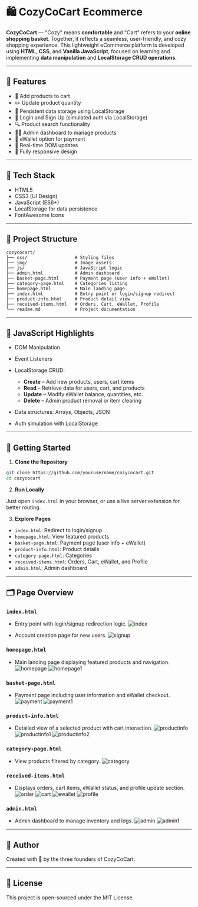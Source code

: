 # 🛍️ CozyCoCart Ecommerce

**CozyCoCart** — "Cozy" means **comfortable** and "Cart" refers to your **online shopping basket**. Together, it reflects a seamless, user-friendly, and cozy shopping experience. This lightweight eCommerce platform is developed using **HTML**, **CSS**, and **Vanilla JavaScript**, focused on learning and implementing **data manipulation** and **LocalStorage CRUD operations**.

---

## 🚀 Features

* 🛒 Add products to cart
* ✏️ Update product quantity
* 💾 Persistent data storage using LocalStorage
* 🔐 Login and Sign Up (simulated auth via LocalStorage)
* 🔍 Product search functionality
* 👨‍💼 Admin dashboard to manage products
* 💸 eWallet option for payment
* 🔄 Real-time DOM updates
* 📱 Fully responsive design

---

## 🧰 Tech Stack

* HTML5
* CSS3 (UI Design)
* JavaScript (ES6+)
* LocalStorage for data persistence
* FontAwesome Icons

---

## 📁 Project Structure

```
cozycocart/
├── css/                  # Styling files
├── img/                  # Image assets
├── js/                   # JavaScript logic
├── admin.html            # Admin dashboard
├── basket-page.html      # Payment page (user info + eWallet)
├── category-page.html    # Categories listing
├── homepage.html         # Main landing page
├── index.html            # Entry point or login/signup redirect
├── product-info.html     # Product detail view
├── received-items.html   # Orders, Cart, eWallet, Profile
└── readme.md             # Project documentation
```

---

## 🧠 JavaScript Highlights

* DOM Manipulation
* Event Listeners
* LocalStorage CRUD:

  * **Create** – Add new products, users, cart items
  * **Read** – Retrieve data for users, cart, and products
  * **Update** – Modify eWallet balance, quantities, etc.
  * **Delete** – Admin product removal or item clearing
* Data structures: Arrays, Objects, JSON
* Auth simulation with LocalStorage

---

## 🔧 Getting Started

1. **Clone the Repository**

```bash
git clone https://github.com/yourusername/cozycocart.git
cd cozycocart
```

2. **Run Locally**

Just open `index.html` in your browser, or use a live server extension for better routing.

3. **Explore Pages**

* `index.html`: Redirect to login/signup
* `homepage.html`: View featured products
* `basket-page.html`: Payment page (user info + eWallet)
* `product-info.html`: Product details
* `category-page.html`: Categories
* `received-items.html`: Orders, Cart, eWallet, and Profile
* `admin.html`: Admin dashboard

---

## 🗂️ Page Overview

### `index.html`

* Entry point with login/signup redirection logic.
  ![index](./img/ss/login.png)


* Account creation page for new users.
  ![signup](./img/ss/signup.png)

### `homepage.html`

* Main landing page displaying featured products and navigation.
  ![homepage](./img/ss/homepage.png)
  ![homepage1](./img/ss/homepage1.png)

### `basket-page.html`

* Payment page including user information and eWallet checkout.
  ![payment](./img/ss/payment.png)
  ![payment1](./img/ss/payment1.png)

### `product-info.html`

* Detailed view of a selected product with cart interaction.
  ![productinfo](./img/ss/productinfo.png)
  ![productinfo1](./img/ss/productinfo1.png)
  ![productinfo2](./img/ss/productinfo2.png)

### `category-page.html`

* View products filtered by category.
  ![category](./img/ss/category.png)

### `received-items.html`

* Displays orders, cart items, eWallet status, and profile update section.
  ![order](./img/ss/order.png)
  ![cart](./img/ss/cart.png)
  ![ewallet](./img/ss/ewallet.png)
  ![profile](./img/ss/profile.png)

### `admin.html`

* Admin dashboard to manage inventory and logs.
  ![admin](./img/ss/admin.png)
  ![admin1](./img/ss/admin1.png)

---

## 🙌 Author

Created with 🤍 by the three founders of CozyCoCart.

---

## 📄 License

This project is open-sourced under the MIT License.
